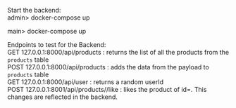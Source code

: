 Start the backend: \
admin> docker-compose up 

main> docker-compose up

Endpoints to test for the Backend: \
GET 127.0.0.1:8000/api/products : returns the list of all the products from the `products` table \
POST 127.0.0.1:8000/api/products : adds the data from the payload to `products` table \
GET 127.0.0.1:8000/api/user : returns a random userId \
POST 127.0.0.1:8001/api/products/<id>/like : likes the product of id=<id>. This changes are reflected in the backend. 
